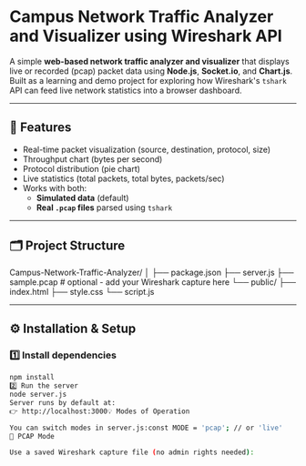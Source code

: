 # Campus Network Traffic Analyzer and Visualizer using Wireshark API

A simple **web-based network traffic analyzer and visualizer** that displays live or recorded (pcap) packet data using **Node.js**, **Socket.io**, and **Chart.js**.  
Built as a learning and demo project for exploring how Wireshark's `tshark` API can feed live network statistics into a browser dashboard.

---

## 🚀 Features
- Real-time packet visualization (source, destination, protocol, size)
- Throughput chart (bytes per second)
- Protocol distribution (pie chart)
- Live statistics (total packets, total bytes, packets/sec)
- Works with both:
  - **Simulated data** (default)
  - **Real `.pcap` files** parsed using `tshark`

---

## 🗂️ Project Structure
Campus-Network-Traffic-Analyzer/
│
├── package.json
├── server.js
├── sample.pcap # optional - add your Wireshark capture here
└── public/
├── index.html
├── style.css
└── script.js



---

## ⚙️ Installation & Setup

### 1️⃣ Install dependencies
```bash
npm install
2️⃣ Run the server
node server.js
Server runs by default at:
👉 http://localhost:3000💡 Modes of Operation

You can switch modes in server.js:const MODE = 'pcap'; // or 'live'
🧩 PCAP Mode

Use a saved Wireshark capture file (no admin rights needed):
